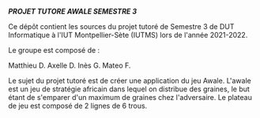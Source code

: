 ***PROJET TUTORE AWALE SEMESTRE 3***

Ce dépôt contient les sources du projet tutoré de Semestre 3 de DUT Informatique à l'IUT Montpellier-Sète (IUTMS) lors de l'année 2021-2022.

Le groupe est composé de :

Matthieu D.
Axelle D.
Inès G.
Mateo F.

Le sujet du projet tutoré est de créer une application du jeu Awale. L'awale est un jeu de stratégie africain dans lequel on distribue des graines, le but étant de s'emparer d'un maximum de graines chez l'adversaire.
Le plateau de jeu est composé de 2 lignes de 6 trous.